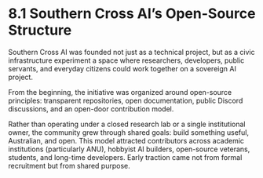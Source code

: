 # 8.1 Southern Cross AI’s Open-Source Structure

Southern Cross AI was founded not just as a technical project, but as a civic infrastructure experiment a space where researchers, developers, public servants, and everyday citizens could work together on a sovereign AI project. 

From the beginning, the initiative was organized around open-source principles: transparent repositories, open documentation, public Discord discussions, and an open-door contribution model.

Rather than operating under a closed research lab or a single institutional owner, the community grew through shared goals: build something useful, Australian, and open. This model attracted contributors across academic institutions (particularly ANU), hobbyist AI builders, open-source veterans, students, and long-time developers. Early traction came not from formal recruitment but from shared purpose.
